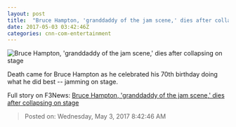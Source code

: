 ```yaml
---
layout: post
title:  "Bruce Hampton, 'granddaddy of the jam scene,' dies after collapsing on stage"
date: 2017-05-03 03:42:46Z
categories: cnn-com-entertainment
---
```


![Bruce Hampton, 'granddaddy of the jam scene,' dies after collapsing on stage](http://i2.cdn.cnn.com/cnnnext/dam/assets/170502105501-bruce-hampton-dead-restricted-super-tease.jpg)

Death came for Bruce Hampton as he celebrated his 70th birthday doing what he did best -- jamming on stage.


Full story on F3News: [Bruce Hampton, 'granddaddy of the jam scene,' dies after collapsing on stage](http://www.f3nws.com/n/PC4D3F)

> Posted on: Wednesday, May 3, 2017 8:42:46 AM

